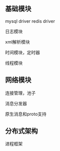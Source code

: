 基础模块
---------

mysql driver
redis driver

日志模块

xml解析模块

时间模块，定时器

线程模块


网络模块
-----------

连接管理，池子

消息分发器

原生消息和proto支持


分布式架构
----------

进程框架
